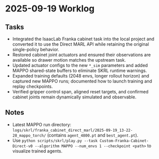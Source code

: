 # 2025-09-19 Worklog

## Tasks
- Integrated the IsaacLab Franka cabinet task into the local project and converted it to use the Direct MARL API while retaining the original single-policy behavior.
- Restored cabinet joint actuators and ensured their observations are available so drawer motion matches the upstream task.
- Updated actuator configs to the new `*_sim` parameters and added MAPPO shared-state buffers to eliminate SKRL runtime warnings.
- Expanded training defaults (2048 envs, longer rollout horizon) and captured new MAPPO runs; documented how to launch training and replay checkpoints.
- Verified gripper control span, aligned reset targets, and confirmed cabinet joints remain dynamically simulated and observable.

## Notes
- Latest MAPPO run directory: `logs/skrl/franka_cabinet_direct_marl/2025-09-19_13-22-28_mappo_torch/` (contains `agent_4800.pt` and `best_agent.pt`).
- Use `python scripts/skrl/play.py --task Custom-Franka-Cabinet-Direct-v0 --algorithm MAPPO --num_envs 1 --checkpoint <path>` to visualize trained agents.
